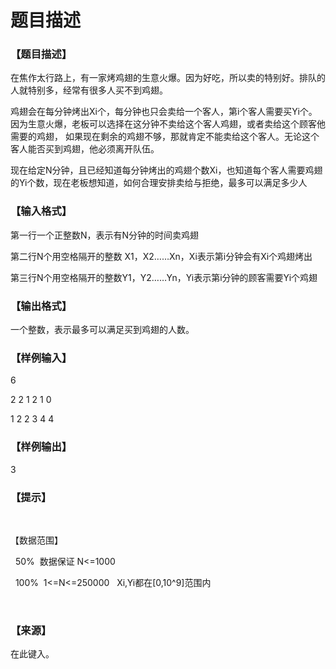 # 题目描述


<h3>
【题目描述】
</h3>
<p>
在焦作太行路上，有一家烤鸡翅的生意火爆。因为好吃，所以卖的特别好。排队的人就特别多，经常有很多人买不到鸡翅。
</p>
<p>
鸡翅会在每分钟烤出Xi个，每分钟也只会卖给一个客人，第i个客人需要买Yi个。因为生意火爆，老板可以选择在这分钟不卖给这个客人鸡翅，或者卖给这个顾客他需要的鸡翅， 如果现在剩余的鸡翅不够，那就肯定不能卖给这个客人。无论这个客人能否买到鸡翅，他必须离开队伍。
</p>
<p>
现在给定N分钟，且已经知道每分钟烤出的鸡翅个数Xi，也知道每个客人需要鸡翅的Yi个数，现在老板想知道，如何合理安排卖给与拒绝，最多可以满足多少人
</p>
<h3>
【输入格式】
</h3>
<p>
第一行一个正整数N，表示有N分钟的时间卖鸡翅
</p>
<p>
第二行N个用空格隔开的整数 X1，X2……Xn，Xi表示第i分钟会有Xi个鸡翅烤出
</p>
<p>
第三行N个用空格隔开的整数Y1，Y2……Yn，Yi表示第i分钟的顾客需要Yi个鸡翅
</p>
<h3>
【输出格式】
</h3>
<p>
一个整数，表示最多可以满足买到鸡翅的人数。
</p>
<h3>
【样例输入】
</h3>
<p>
</p><p>
6
</p>
<p>
2 2 1 2 1 0
</p>
<p>
1 2 2 3 4 4
</p>
<p></p>
<h3>
【样例输出】
</h3>
<p>
3
</p>
<h3>
【提示】
</h3>
<p>
<br/>
</p>
<p>
【数据范围】
</p>
<p>
  50%  数据保证 N&lt;=1000
</p>
<p>
  100%  1&lt;=N&lt;=250000   Xi,Yi都在[0,10^9]范围内
</p>
<p>
<br/>
</p>
<h3>
【来源】
</h3>
<p>
在此键入。
</p>
